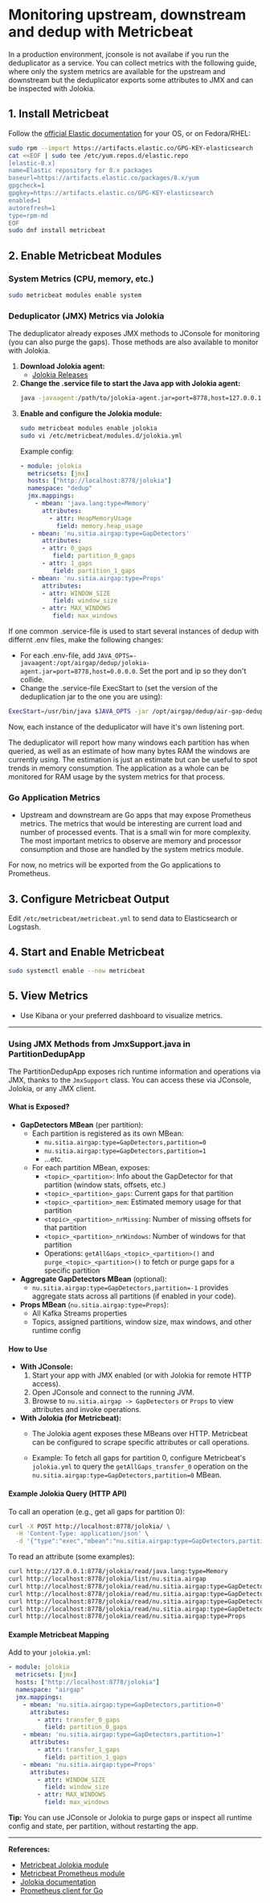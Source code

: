 # Monitoring upstream, downstream and dedup with Metricbeat
In a production environment, jconsole is not availabe if you run the deduplicator as a service. You can collect metrics with the following guide, where only the system metrics are available for the upstream and downstream but the deduplicator exports some attributes to JMX and can be inspected with Jolokia.

## 1. Install Metricbeat
Follow the [official Elastic documentation](https://www.elastic.co/guide/en/beats/metricbeat/current/metricbeat-installation.html) for your OS, or on Fedora/RHEL:
```sh
sudo rpm --import https://artifacts.elastic.co/GPG-KEY-elasticsearch
cat <<EOF | sudo tee /etc/yum.repos.d/elastic.repo
[elastic-8.x]
name=Elastic repository for 8.x packages
baseurl=https://artifacts.elastic.co/packages/8.x/yum
gpgcheck=1
gpgkey=https://artifacts.elastic.co/GPG-KEY-elasticsearch
enabled=1
autorefresh=1
type=rpm-md
EOF
sudo dnf install metricbeat
```

## 2. Enable Metricbeat Modules

### System Metrics (CPU, memory, etc.)
```sh
sudo metricbeat modules enable system
```

### Deduplicator (JMX) Metrics via Jolokia
The deduplicator already exposes JMX methods to JConsole for monitoring (you can also purge the gaps). Those methods are also available to monitor with Jolokia.

1. **Download Jolokia agent:**
   - [Jolokia Releases](https://jolokia.org/download.html)
2. **Change the .service file to start the Java app with Jolokia agent:**
   ```sh
   java -javaagent:/path/to/jolokia-agent.jar=port=8778,host=127.0.0.1 -jar /path/to/air-gap/air-gap-deduplication-fat-<version>.jar
   ```
3. **Enable and configure the Jolokia module:**
   ```sh
   sudo metricbeat modules enable jolokia
   sudo vi /etc/metricbeat/modules.d/jolokia.yml
   ```
   Example config:
   ```yaml
   - module: jolokia
     metricsets: [jmx]
     hosts: ["http://localhost:8778/jolokia"]
     namespace: "dedup"
     jmx.mappings:
       - mbean: 'java.lang:type=Memory'
         attributes:
           - attr: HeapMemoryUsage
             field: memory.heap_usage
      - mbean: 'nu.sitia.airgap:type=GapDetectors'
         attributes:
         - attr: 0_gaps
            field: partition_0_gaps
         - attr: 1_gaps
            field: partition_1_gaps
      - mbean: 'nu.sitia.airgap:type=Props'
         attributes:
         - attr: WINDOW_SIZE
            field: window_size
         - attr: MAX_WINDOWS
            field: max_windows             
   ```

If one common .service-file is used to start several instances of dedup with differnt .env files, make the following changes:
* For each .env-file, add `JAVA_OPTS=-javaagent:/opt/airgap/dedup/jolokia-agent.jar=port=8778,host=0.0.0.0`. Set the port and ip so they don't collide.
* Change the .service-file ExecStart to (set the version of the deduplication jar to the one you are using):
```sh
ExecStart=/usr/bin/java $JAVA_OPTS -jar /opt/airgap/dedup/air-gap-deduplication-fat-0.1.3-SNAPSHOT.jar
```

Now, each instance of the deduplicator will have it's own listening port.

The deduplicator will report how many windows each partition has when queried, as well as an estimate of how many bytes RAM the windows are currently using. The estimation is just an estimate but can be useful to spot trends in memory consumption. The application as a whole can be monitored for RAM usage by the system metrics for that process.

### Go Application Metrics
- Upstream and downstream are Go apps that may expose Prometheus metrics. The metrics that would be interesting are current load and number of processed events. That is a small win for more complexity. The most important metrics to observe are memory and processor consumption and those are handled by the system metrics module.

For now, no metrics will be exported from the Go applications to Prometheus.

## 3. Configure Metricbeat Output
Edit `/etc/metricbeat/metricbeat.yml` to send data to Elasticsearch or Logstash.

## 4. Start and Enable Metricbeat
```sh
sudo systemctl enable --now metricbeat
```

## 5. View Metrics
- Use Kibana or your preferred dashboard to visualize metrics.

---

### Using JMX Methods from JmxSupport.java in PartitionDedupApp

The PartitionDedupApp exposes rich runtime information and operations via JMX, thanks to the `JmxSupport` class. You can access these via JConsole, Jolokia, or any JMX client.


#### What is Exposed?
- **GapDetectors MBean** (per partition):
  - Each partition is registered as its own MBean:
    - `nu.sitia.airgap:type=GapDetectors,partition=0`
    - `nu.sitia.airgap:type=GapDetectors,partition=1`
    - ...etc.
  - For each partition MBean, exposes:
    - `<topic>_<partition>`: Info about the GapDetector for that partition (window stats, offsets, etc.)
    - `<topic>_<partition>_gaps`: Current gaps for that partition
    - `<topic>_<partition>_mem`: Estimated memory usage for that partition
    - `<topic>_<partition>_nrMissing`: Number of missing offsets for that partition
    - `<topic>_<partition>_nrWindows`: Number of windows for that partition
    - Operations: `getAllGaps_<topic>_<partition>()` and `purge_<topic>_<partition>()` to fetch or purge gaps for a specific partition
- **Aggregate GapDetectors MBean** (optional):
  - `nu.sitia.airgap:type=GapDetectors,partition=-1` provides aggregate stats across all partitions (if enabled in your code).
- **Props MBean** (`nu.sitia.airgap:type=Props`):
  - All Kafka Streams properties
  - Topics, assigned partitions, window size, max windows, and other runtime config

#### How to Use
- **With JConsole:**
  1. Start your app with JMX enabled (or with Jolokia for remote HTTP access).
  2. Open JConsole and connect to the running JVM.
  3. Browse to `nu.sitia.airgap -> GapDetectors` or `Props` to view attributes and invoke operations.
- **With Jolokia (for Metricbeat):**
  - The Jolokia agent exposes these MBeans over HTTP. Metricbeat can be configured to scrape specific attributes or call operations.

  - Example: To fetch all gaps for partition 0, configure Metricbeat's `jolokia.yml` to query the `getAllGaps_transfer_0` operation on the `nu.sitia.airgap:type=GapDetectors,partition=0` MBean.

#### Example Jolokia Query (HTTP API)
To call an operation (e.g., get all gaps for partition 0):
```sh
curl -X POST http://localhost:8778/jolokia/ \
  -H 'Content-Type: application/json' \
  -d '{"type":"exec","mbean":"nu.sitia.airgap:type=GapDetectors,partition=0","operation":"getAllGaps_transfer_0"}'
```
To read an attribute (some examples):
```sh
curl http://127.0.0.1:8778/jolokia/read/java.lang:type=Memory
curl http://localhost:8778/jolokia/list/nu.sitia.airgap
curl http://localhost:8778/jolokia/read/nu.sitia.airgap:type=GapDetectors,partition=0/transfer_0
curl http://localhost:8778/jolokia/read/nu.sitia.airgap:type=GapDetectors,partition=0/transfer_0_mem
curl http://localhost:8778/jolokia/read/nu.sitia.airgap:type=GapDetectors,partition=0/transfer_0_gaps
curl http://localhost:8778/jolokia/read/nu.sitia.airgap:type=GapDetectors,partition=0/transfer_0_nrMissing
curl http://localhost:8778/jolokia/read/nu.sitia.airgap:type=Props
```

#### Example Metricbeat Mapping
Add to your `jolokia.yml`:
```yaml
- module: jolokia
  metricsets: [jmx]
  hosts: ["http://localhost:8778/jolokia"]
  namespace: "airgap"
  jmx.mappings:
    - mbean: 'nu.sitia.airgap:type=GapDetectors,partition=0'
      attributes:
        - attr: transfer_0_gaps
          field: partition_0_gaps
    - mbean: 'nu.sitia.airgap:type=GapDetectors,partition=1'
      attributes:
        - attr: transfer_1_gaps
          field: partition_1_gaps
    - mbean: 'nu.sitia.airgap:type=Props'
      attributes:
        - attr: WINDOW_SIZE
          field: window_size
        - attr: MAX_WINDOWS
          field: max_windows
```

**Tip:** You can use JConsole or Jolokia to purge gaps or inspect all runtime config and state, per partition, without restarting the app.

---

**References:**
- [Metricbeat Jolokia module](https://www.elastic.co/guide/en/beats/metricbeat/current/metricbeat-module-jolokia.html)
- [Metricbeat Prometheus module](https://www.elastic.co/guide/en/beats/metricbeat/current/metricbeat-module-prometheus.html)
- [Jolokia documentation](https://jolokia.org/)
- [Prometheus client for Go](https://prometheus.io/docs/guides/go-application/)

